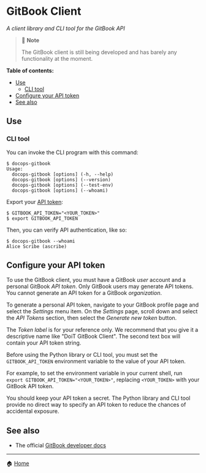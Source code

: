 # GitBook Client

_A client library and CLI tool for the GitBook API_

> 📝 **Note**
>
> The GitBook client is still being developed and has barely any functionality
> at the moment.

**Table of contents:**

- [Use](#use)
  - [CLI tool](#cli-tool)
- [Configure your API token](#configure-your-api-token)
- [See also](#see-also)

## Use

### CLI tool

You can invoke the CLI program with this command:

```console
$ docops-gitbook
Usage:
  docops-gitbook [options] (-h, --help)
  docops-gitbook [options] (--version)
  docops-gitbook [options] (--test-env)
  docops-gitbook [options] (--whoami)
```

Export your [API token](#configure-your-api-token):

```console
$ GITBOOK_API_TOKEN="<YOUR_TOKEN>"
$ export GITBOOK_API_TOKEN
```

Then, you can verify API authentication, like so:

```console
$ docops-gitbook --whoami
Alice Scribe (ascribe)
```

## Configure your API token

To use the GitBook client, you must have a GitBook *user* account and a
personal GitBook *API token*. Only GitBook users may generate API tokens. You
cannot generate an API token for a GitBook *organization*.

To generate a personal API token, navigate to your GitBook profile page and
select the *Settings* menu item. On the *Settings* page, scroll down and select
the *API Tokens* section, then select the *Generate new token* button.

The *Token label* is for your reference only. We recommend that you give it a
descriptive name like "DoiT GitBook Client". The second text box will
contain your API token string.

Before using the Python library or CLI tool, you must set the
`GITBOOK_API_TOKEN` environment variable to the value of your API token.

For example, to set the environment variable in your current shell, run `export
GITBOOK_API_TOKEN="<YOUR_TOKEN>"`, replacing `<YOUR_TOKEN>` with your GitBook
API token.

You should keep your API token a secret. The Python library and CLI tool
provide no direct way to specify an API token to reduce the chances of
accidental exposure.

## See also

- The official [GitBook developer docs][gitbook-docs]

---

🏠 [Home][home]

<!-- Link references go below this line, sorted ascending --->

[gitbook-docs]: https://developer.gitbook.com/
[home]: https://github.com/doitintl/docops-python

